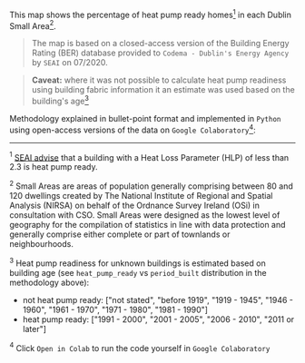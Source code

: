 This map shows the percentage of heat pump ready homes[<sup>1</sup>](#1) in each Dublin Small Area[<sup>2</sup>](#2).

> The map is based on a closed-access version of the Building Energy Rating (BER) database provided to `Codema - Dublin's Energy Agency` by `SEAI` on 07/2020.  

> **Caveat:** where it was not possible to calculate heat pump readiness using building fabric information it an estimate was used based on the building's age[<sup>3</sup>](#3)

<object type="text/html" data="../../html/heat_pump_ready_hhs.html" width="1000" height="1000" frameborder="0"></object>

Methodology explained in bullet-point format and implemented in `Python` using open-access versions of the data on `Google Colaboratory`[<sup>4</sup>](#4):

<script src="https://gist.github.com/rdmolony/859455279c2c7141f1a8a76e67aa3290.js"></script>

---

<a id="1"><sup>1</sup></a> [SEAI advise](https://www.seai.ie/publications/Technical_Advisor_Role.pdf) that a building with a Heat Loss Parameter (HLP) of less than 2.3 is heat pump ready.

<a id="2"><sup>2</sup></a> Small Areas are areas of population generally comprising between 80 and 120 dwellings created by The National Institute of Regional and Spatial Analysis (NIRSA) on behalf of the Ordnance Survey Ireland (OSi) in consultation with CSO. Small Areas were designed as the lowest level of geography for the compilation of statistics in line with data protection and generally comprise either complete or part of townlands or neighbourhoods.

<a id="3"><sup>3</sup></a> Heat pump readiness for unknown buildings is estimated based on building age (see `heat_pump_ready` vs `period_built` distribution in the methodology above):

- not heat pump ready: ["not stated", "before 1919", "1919 - 1945", "1946 - 1960", "1961 - 1970", "1971 - 1980", "1981 - 1990"]
- heat pump ready: ["1991 - 2000", "2001 - 2005", "2006 - 2010", "2011 or later"]

<a id="4"><sup>4</sup></a> Click `Open in Colab` to run the code yourself in `Google Colaboratory`